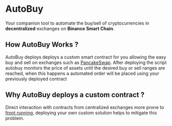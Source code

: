 # AutoBuy
Your companion tool to automate the buy/sell of cryptocurrencies in **decentralized** exchanges on **Binance Smart Chain**.


## How AutoBuy Works ?
AutoBuy deploys deploys a custom smart contract for you allowing the easy buy and sell on exchanges such as [PancakeSwap](https://pancakeswap.finance/). After deploying the script autobuy monitors the price of assets until the desired buy or sell ranges are reached, when this happens a automated order will be placed using your previously deployed contract


## Why AutoBuy deploys a custom contract ?
Direct interaction with contracts from centralized exchanges more prone to [front running](https://cybernews.com/crypto/flash-boys-2-0-front-runners-draining-280-million-per-month-from-crypto-transactions/), deploying your own custom solution helps to mitigate this problem.